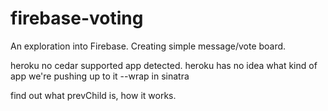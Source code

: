 firebase-voting
===============

An exploration into Firebase. Creating simple message/vote board.

heroku
  no cedar supported app detected. heroku has no idea what kind of app we're pushing up to it
  --wrap in sinatra
  
find out what prevChild is, how it works.
